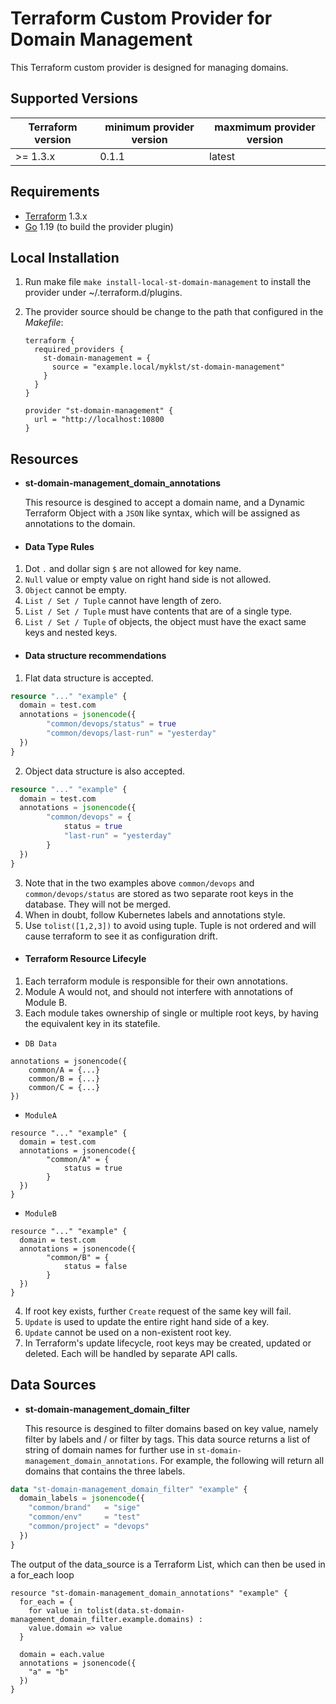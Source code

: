 Terraform Custom Provider for Domain Management
===============================================

This Terraform custom provider is designed for managing domains.

Supported Versions
------------------

| Terraform version | minimum provider version |maxmimum provider version
| ---- | ---- | ----|
| >= 1.3.x	| 0.1.1	| latest |

Requirements
------------

-	[Terraform](https://www.terraform.io/downloads.html) 1.3.x
-	[Go](https://golang.org/doc/install) 1.19 (to build the provider plugin)

Local Installation
------------------

1. Run make file `make install-local-st-domain-management` to install the provider under ~/.terraform.d/plugins.

2. The provider source should be change to the path that configured in the *Makefile*:

    ```
    terraform {
      required_providers {
        st-domain-management = {
          source = "example.local/myklst/st-domain-management"
        }
      }
    }

    provider "st-domain-management" {
      url = "http://localhost:10800
    }
    ```

## Resources
- **st-domain-management_domain_annotations**

	This resource is desgined to accept a domain name, and a Dynamic Terraform Object with a `JSON` like syntax, which will be assigned as annotations to the domain.

- #### Data Type Rules
1. Dot `.` and dollar sign `$` are not allowed for key name.
2. `Null` value or empty value on right hand side is not allowed.
3. `Object` cannot be empty.
4. `List / Set / Tuple` cannot have length of zero.
5. `List / Set / Tuple` must have contents that are of a single type.
6. `List / Set / Tuple` of objects, the object must have the exact same keys and nested keys.

- #### Data structure recommendations
1. Flat data structure is accepted.
```terraform
resource "..." "example" {
  domain = test.com
  annotations = jsonencode({
		"common/devops/status" = true
		"common/devops/last-run" = "yesterday"
  })
}
```

2. Object data structure is also accepted.
```terraform
resource "..." "example" {
  domain = test.com
  annotations = jsonencode({
		"common/devops" = {
			status = true
			"last-run" = "yesterday"
		}
  })
}
```

3. Note that in the two examples above `common/devops` and `common/devops/status` are stored as two separate root keys in the database. They will not be merged.
4. When in doubt, follow Kubernetes labels and annotations style.
5. Use `tolist([1,2,3])` to avoid using tuple. Tuple is not ordered and will cause terraform to see it as configuration drift.

- #### Terraform Resource Lifecyle
1. Each terraform module is responsible for their own annotations.
2. Module A would not, and should not interfere with annotations of Module B.
3. Each module takes ownership of single or multiple root keys, by having the equivalent key in its statefile.

- `DB Data`
```
annotations = jsonencode({
	common/A = {...}
	common/B = {...}
	common/C = {...}
})
```

- `ModuleA`
```
resource "..." "example" {
  domain = test.com
  annotations = jsonencode({
		"common/A" = {
			status = true
		}
  })
}
```

- `ModuleB`
```
resource "..." "example" {
  domain = test.com
  annotations = jsonencode({
		"common/B" = {
			status = false
		}
  })
}
```
4. If root key exists, further `Create` request of the same key will fail.
5. `Update` is used to update the entire right hand side of a key.
6. `Update` cannot be used on a non-existent root key.
7. In Terraform's update lifecycle, root keys may be created, updated or deleted.
		Each will be handled by separate API calls.


## Data Sources
- **st-domain-management_domain_filter**

	This resource is desgined to filter domains based on key value, namely filter by labels and / or filter by tags. This data source returns a
	list of string of domain names for further use in `st-domain-management_domain_annotations`. For example, the following will return all domains that contains the three labels.

```terraform
data "st-domain-management_domain_filter" "example" {
  domain_labels = jsonencode({
    "common/brand"   = "sige"
    "common/env"     = "test"
    "common/project" = "devops"
  })
}
```

  The output of the data_source is a Terraform List, which can then be used in a for_each loop

```terrraform
resource "st-domain-management_domain_annotations" "example" {
  for_each = {
    for value in tolist(data.st-domain-management_domain_filter.example.domains) :
    value.domain => value
  }

  domain = each.value
  annotations = jsonencode({
    "a" = "b"
  })
}
```
